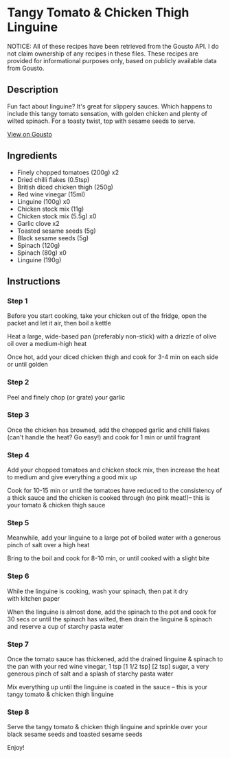 # Tangy Tomato & Chicken Thigh Linguine

NOTICE: All of these recipes have been retrieved from the Gousto API. I do not claim ownership of any recipes in these files. These recipes are provided for informational purposes only, based on publicly available data from Gousto.

## Description

Fun fact about linguine? It's great for slippery sauces. Which happens to include this tangy tomato sensation, with golden chicken and plenty of wilted spinach. For a toasty twist, top with sesame seeds to serve.

[View on Gousto](https://www.gousto.co.uk/recipes/cookbook/tangy-tomato-chicken-linguine)

## Ingredients

- Finely chopped tomatoes (200g) x2
- Dried chilli flakes (0.5tsp)
- British diced chicken thigh (250g)
- Red wine vinegar (15ml)
- Linguine (100g) x0
- Chicken stock mix (11g)
- Chicken stock mix (5.5g) x0
- Garlic clove x2
- Toasted sesame seeds (5g)
- Black sesame seeds (5g)
- Spinach (120g)
- Spinach (80g) x0
- Linguine (190g)

## Instructions


### Step 1

Before you start cooking, take your chicken out of the fridge, open the packet and let it air, then boil a kettle

Heat a large, wide-based pan (preferably non-stick) with a drizzle of olive oil over a medium-high heat

Once hot, add your diced chicken thigh and cook for 3-4 min on each side or until golden


### Step 2

Peel and finely chop (or grate) your garlic


### Step 3

Once the chicken has browned, add the chopped garlic and chilli flakes (can't handle the heat? Go easy!) and cook for 1 min or until fragrant


### Step 4

Add your chopped tomatoes and chicken stock mix, then increase the heat to medium and give everything a good mix up

Cook for 10-15 min or until the tomatoes have reduced to the consistency of a thick sauce and the chicken is cooked through (no pink meat!)– this is your tomato & chicken thigh sauce


### Step 5

Meanwhile, add your linguine to a large pot of boiled water with a generous pinch of salt over a high heat

Bring to the boil and cook for 8-10 min, or until cooked with a slight bite


### Step 6

While the linguine is cooking, wash your spinach, then pat it dry with kitchen paper

When the linguine is almost done, add the spinach to the pot and cook for 30 secs or until the spinach has wilted, then drain the linguine & spinach and reserve a cup of starchy pasta water


### Step 7

Once the tomato sauce has thickened, add the drained linguine & spinach to the pan with your red wine vinegar, 1 tsp [1 1/2 tsp] [2 tsp] sugar, a very generous pinch of salt and a splash of starchy pasta water

Mix everything up until the linguine is coated in the sauce – this is your tangy tomato & chicken thigh linguine

### Step 8

Serve the tangy tomato & chicken thigh linguine and sprinkle over your black sesame seeds and toasted sesame seeds

Enjoy!

